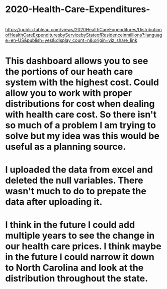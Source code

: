 # 2020-Health-Care-Expenditures-


# 
https://public.tableau.com/views/2020HealthCareExpenditures/DistributionofHealthCareExpendituresbyServicebyStateofResidenceinmillions?:language=en-US&publish=yes&:display_count=n&:origin=viz_share_link


#  This dashboard allows you to see the portions of our heath care system with the highest cost. Could allow you to work with proper distributions for cost when dealing with health care cost. So there isn't so much of a problem I am trying to solve but my idea was this would be useful as a planning source. 


#  I uploaded the data from excel and deleted the null variables. There wasn't much to do to prepate the data after uploading it. 

# I think in the future I could add multiple years to see the change in our health care prices. I think maybe in the future I could narrow it down to North Carolina and look at the distribution throughout the state.
